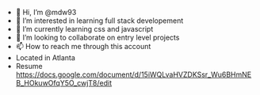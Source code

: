 - 👋 Hi, I’m @mdw93
- 👀 I’m interested in learning full stack developement
- 🌱 I’m currently learning css and javascript 
- 💞️ I’m looking to collaborate on entry level projects
- 📫 How to reach me through this account
- Located in Atlanta
- Resume https://docs.google.com/document/d/15iWQLvaHVZDKSsr_Wu6BHmNEB_HOkuwOfqY5O_cwjT8/edit


<!---
mdw93/mdw93 is a ✨ special ✨ repository because its `README.md` (this file) appears on your GitHub profile.
You can click the Preview link to take a look at your changes.
--->
